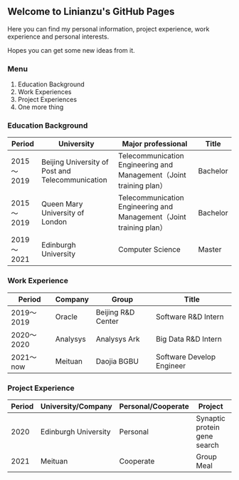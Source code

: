 ## Welcome to Linianzu's GitHub Pages

Here you can find my personal information, project experience, work experience and personal interests.

Hopes you can get some new ideas from it.

<!--这些是注释文本，不会显示
You can use the [editor on GitHub](https://github.com/linianzu0715/linianzu0715.github.io/edit/main/README.md) to maintain and preview the content for your website in Markdown files.

Whenever you commit to this repository, GitHub Pages will run [Jekyll](https://jekyllrb.com/) to rebuild the pages in your site, from the content in your Markdown files.
-->

### Menu

1. Education Background
2. Work Experiences
3. Project Experiences
4. One more thing



### Education Background

| Period     | University                                       | Major professional                                           | Title    |
| ---------- | ------------------------------------------------ | ------------------------------------------------------------ | -------- |
| 2015～2019 | Beijing University of Post and Telecommunication | Telecommunication  Engineering and Management（Joint training plan） | Bachelor |
| 2015～2019 | Queen Mary University of London                  | Telecommunication  Engineering and Management（Joint training plan） | Bachelor |
| 2019～2021 | Edinburgh University                             | Computer Science                                             | Master   |



### Work Experience

| Period     | Company  | Group              | Title                     |
| ---------- | -------- | ------------------ | ------------------------- |
| 2019～2019 | Oracle   | Beijing R&D Center | Software R&D Intern       |
| 2020～2020 | Analysys | Analysys Ark       | Big Data R&D Intern       |
| 2021～now  | Meituan  | Daojia BGBU        | Software Develop Engineer |



### Project Experience

| Period | University/Company   | Personal/Cooperate | Project                      | Link |
| ------ | -------------------- | ------------------ | ---------------------------- | ---- |
| 2020   | Edinburgh University | Personal           | Synaptic protein gene search |      |
| 2021   | Meituan              | Cooperate          | Group Meal                   |      |

<!--这些是注释文本，不会显示

Markdown is a lightweight and easy-to-use syntax for styling your writing. It includes conventions for

```markdown
Syntax highlighted code block

# Header 1
## Header 2
### Header 3

- Bulleted
- List

1. Numbered
2. List

**Bold** and _Italic_ and `Code` text

[Link](url) and ![Image](src)
```

For more details see [GitHub Flavored Markdown](https://guides.github.com/features/mastering-markdown/).



### Jekyll Themes

Your Pages site will use the layout and styles from the Jekyll theme you have selected in your [repository settings](https://github.com/linianzu0715/linianzu0715.github.io/settings/pages). The name of this theme is saved in the Jekyll `_config.yml` configuration file.

### Support or Contact

Having trouble with Pages? Check out our [documentation](https://docs.github.com/categories/github-pages-basics/) or [contact support](https://support.github.com/contact) and we’ll help you sort it out.



-->